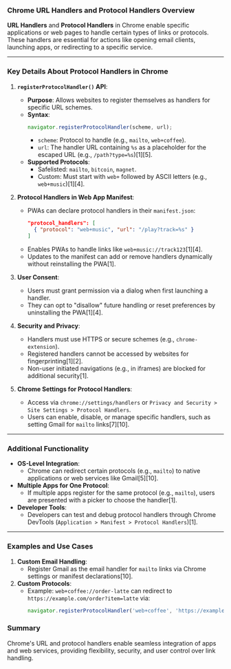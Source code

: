### Chrome URL Handlers and Protocol Handlers Overview

**URL Handlers** and **Protocol Handlers** in Chrome enable specific applications or web pages to handle certain types of links or protocols. These handlers are essential for actions like opening email clients, launching apps, or redirecting to a specific service.

---

### **Key Details About Protocol Handlers in Chrome**

1. **`registerProtocolHandler()` API**:
   - **Purpose**: Allows websites to register themselves as handlers for specific URL schemes.
   - **Syntax**: 
     ```javascript
     navigator.registerProtocolHandler(scheme, url);
     ```
     - `scheme`: Protocol to handle (e.g., `mailto`, `web+coffee`).
     - `url`: The handler URL containing `%s` as a placeholder for the escaped URL (e.g., `/path?type=%s`)[1][5].
   - **Supported Protocols**:
     - Safelisted: `mailto`, `bitcoin`, `magnet`.
     - Custom: Must start with `web+` followed by ASCII letters (e.g., `web+music`)[1][4].

2. **Protocol Handlers in Web App Manifest**:
   - PWAs can declare protocol handlers in their `manifest.json`:
     ```json
     "protocol_handlers": [
       { "protocol": "web+music", "url": "/play?track=%s" }
     ]
     ```
   - Enables PWAs to handle links like `web+music://track123`[1][4].
   - Updates to the manifest can add or remove handlers dynamically without reinstalling the PWA[1].

3. **User Consent**:
   - Users must grant permission via a dialog when first launching a handler.
   - They can opt to "disallow" future handling or reset preferences by uninstalling the PWA[1][4].

4. **Security and Privacy**:
   - Handlers must use HTTPS or secure schemes (e.g., `chrome-extension`).
   - Registered handlers cannot be accessed by websites for fingerprinting[1][2].
   - Non-user initiated navigations (e.g., in iframes) are blocked for additional security[1].

5. **Chrome Settings for Protocol Handlers**:
   - Access via `chrome://settings/handlers` or `Privacy and Security > Site Settings > Protocol Handlers`.
   - Users can enable, disable, or manage specific handlers, such as setting Gmail for `mailto` links[7][10].

---

### **Additional Functionality**

- **OS-Level Integration**:
  - Chrome can redirect certain protocols (e.g., `mailto`) to native applications or web services like Gmail[5][10].
- **Multiple Apps for One Protocol**:
  - If multiple apps register for the same protocol (e.g., `mailto`), users are presented with a picker to choose the handler[1].
- **Developer Tools**:
  - Developers can test and debug protocol handlers through Chrome DevTools (`Application > Manifest > Protocol Handlers`)[1].

---

### **Examples and Use Cases**

1. **Custom Email Handling**:
   - Register Gmail as the email handler for `mailto` links via Chrome settings or manifest declarations[10].
2. **Custom Protocols**:
   - Example: `web+coffee://order-latte` can redirect to `https://example.com/order?item=latte` via:
     ```javascript
     navigator.registerProtocolHandler('web+coffee', 'https://example.com/order?item=%s');
     ```

### Summary
Chrome's URL and protocol handlers enable seamless integration of apps and web services, providing flexibility, security, and user control over link handling.